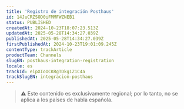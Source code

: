 ```yaml
---
title: 'Registro de integración Posthaus'
id: 14JuCRZSOD0iFMMFWZNEB1
status: PUBLISHED
createdAt: 2024-10-23T18:07:23.513Z
updatedAt: 2025-05-28T14:34:27.039Z
publishedAt: 2025-05-28T14:34:27.039Z
firstPublishedAt: 2024-10-23T19:01:09.245Z
contentType: trackArticle
productTeam: Channels
slugEN: posthaus-integration-registration
locale: es
trackId: eipXIoOCKRgTDkg1Z1C4a
trackSlugEN: integracion-posthaus
---
```


> ⚠️ Este contenido es exclusivamente regional; por lo tanto, no se aplica a los países de habla española.
